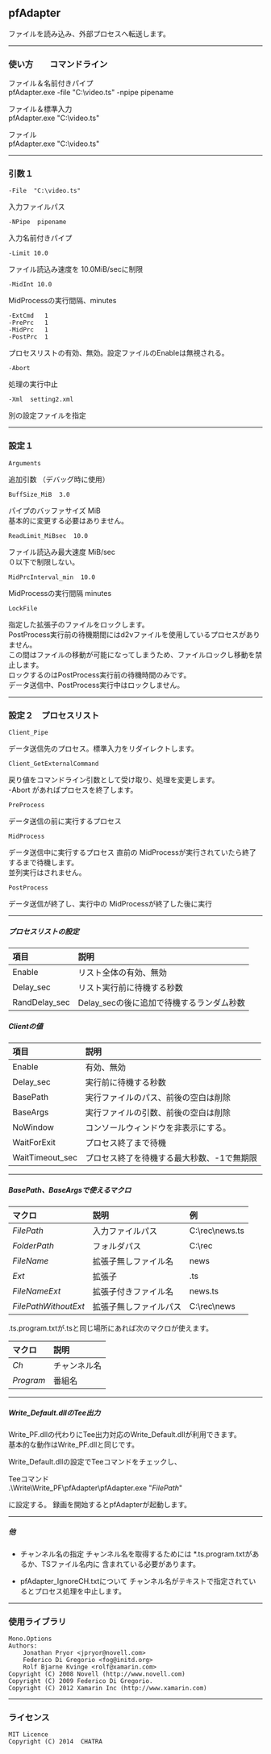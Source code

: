 ﻿
## pfAdapter

ファイルを読み込み、外部プロセスへ転送します。


------------------------------------------------------------------
### 使い方　　コマンドライン

ファイル＆名前付きパイプ  
pfAdapter.exe  -file "C:\video.ts"  -npipe pipename  

ファイル＆標準入力  
pfAdapter.exe  "C:\video.ts"  

ファイル   
pfAdapter.exe  "C:\video.ts"  



------------------------------------------------------------------
### 引数１

    -File  "C:\video.ts"
入力ファイルパス


    -NPipe  pipename
入力名前付きパイプ


    -Limit 10.0
ファイル読込み速度を 10.0MiB/secに制限  


    -MidInt 10.0
MidProcessの実行間隔、minutes  


    -ExtCmd   1
    -PrePrc   1
    -MidPrc   1
    -PostPrc  1
プロセスリストの有効、無効。設定ファイルのEnableは無視される。


    -Abort
処理の実行中止  


    -Xml  setting2.xml
別の設定ファイルを指定  



------------------------------------------------------------------
### 設定１

    Arguments  
追加引数  （デバッグ時に使用）  


    BuffSize_MiB  3.0
パイプのバッファサイズ  MiB  
基本的に変更する必要はありません。 


    ReadLimit_MiBsec  10.0
ファイル読込み最大速度  MiB/sec  
０以下で制限しない。  


    MidPrcInterval_min  10.0
MidProcessの実行間隔  minutes  


    LockFile
指定した拡張子のファイルをロックします。  
PostProcess実行前の待機期間にはd2vファイルを使用しているプロセスがありません。  
この間はファイルの移動が可能になってしまうため、ファイルロックし移動を禁止します。  
ロックするのはPostProcess実行前の待機時間のみです。  
データ送信中、PostProcess実行中はロックしません。  


------------------------------------------------------------------
### 設定２　プロセスリスト

    Client_Pipe
データ送信先のプロセス。標準入力をリダイレクトします。


    Client_GetExternalCommand  
戻り値をコマンドライン引数として受け取り、処理を変更します。  
-Abort があればプロセスを終了します。  


    PreProcess
データ送信の前に実行するプロセス


    MidProcess
データ送信中に実行するプロセス
直前の MidProcessが実行されていたら終了するまで待機します。  
並列実行はされません。  


    PostProcess
データ送信が終了し、実行中の MidProcessが終了した後に実行  



---------------------------------------
##### プロセスリストの設定

|  項目              |  説明                                          |
|:-------------------|:-----------------------------------------------|
|  Enable            |  リスト全体の有効、無効                        |
|  Delay_sec         |  リスト実行前に待機する秒数                    |
|  RandDelay_sec     |  Delay_secの後に追加で待機するランダム秒数     |



##### Clientの値

|  項目              |  説明                                          |
|:-------------------|:-----------------------------------------------|
|  Enable            |  有効、無効                                    |
|  Delay_sec         |  実行前に待機する秒数                          |
|  BasePath          |  実行ファイルのパス、前後の空白は削除          |
|  BaseArgs          |  実行ファイルの引数、前後の空白は削除          |
|  NoWindow          |  コンソールウィンドウを非表示にする。          |
|  WaitForExit       |  プロセス終了まで待機                          |
|  WaitTimeout_sec   |  プロセス終了を待機する最大秒数、-1で無期限    |



---------------------------------------
##### BasePath、BaseArgsで使えるマクロ  

|  マクロ                |  説明                     |  例               |
|:-----------------------|:--------------------------|:------------------|
|  $FilePath$            |  入力ファイルパス         |  C:\rec\news.ts   |
|  $FolderPath$          |  フォルダパス             |  C:\rec           |
|  $FileName$            |  拡張子無しファイル名     |  news             |
|  $Ext$                 |  拡張子                   |  .ts              |
|  $FileNameExt$         |  拡張子付きファイル名     |  news.ts          |
|  $FilePathWithoutExt$  |  拡張子無しファイルパス   |  C:\rec\news      |



 .ts.program.txtが.tsと同じ場所にあれば次のマクロが使えます。  

|  マクロ            |  説明                      |
|:-------------------|:---------------------------|
|  $Ch$              |  チャンネル名              |
|  $Program$         |  番組名                    |


------------------------------------------------------------------
##### Write_Default.dllのTee出力

  Write_PF.dllの代わりにTee出力対応のWrite_Default.dllが利用できます。  
  基本的な動作はWrite_PF.dllと同じです。
  
  Write_Default.dllの設定でTeeコマンドをチェックし、  
  
  Teeコマンド  
  .\Write\Write_PF\pfAdapter\pfAdapter.exe  "$FilePath$"  
  
  に設定する。 録画を開始するとpfAdapterが起動します。  
  
  
------------------------------------------------------------------
##### 他
 * チャンネル名の指定
   チャンネル名を取得するためには *.ts.program.txtがあるか、TSファイル名内に
   含まれている必要があります。
  
 * pfAdapter_IgnoreCH.txtについて
   チャンネル名がテキストで指定されているとプロセス処理を中止します。

   
------------------------------------------------------------------
### 使用ライブラリ

    Mono.Options  
    Authors:  
        Jonathan Pryor <jpryor@novell.com>  
        Federico Di Gregorio <fog@initd.org>  
        Rolf Bjarne Kvinge <rolf@xamarin.com>  
    Copyright (C) 2008 Novell (http://www.novell.com)  
    Copyright (C) 2009 Federico Di Gregorio.  
    Copyright (C) 2012 Xamarin Inc (http://www.xamarin.com)  
 
 
------------------------------------------------------------------
### ライセンス

    MIT Licence
    Copyright (C) 2014  CHATRA


